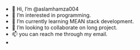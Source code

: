 - 👋 Hi, I’m @aslamhamza004
- 👀 I’m interested in programming.
- 🌱 I’m currently learning MEAN stack development.
- 💞️ I’m looking to collaborate on long project.
- 📫 you can reach me through my email.
- 

<!---
aslamhamza004/aslamhamza004 is a ✨ special ✨ repository because its `README.md` (this file) appears on your GitHub profile.
You can click the Preview link to take a look at your changes.
--->
